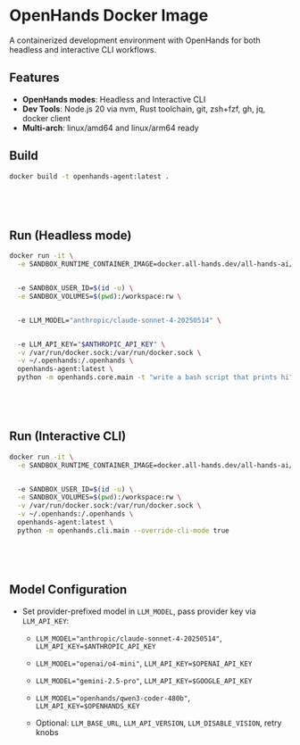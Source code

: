 # OpenHands Docker Image

A containerized development environment with OpenHands for both headless and interactive CLI workflows.



## Features

- **OpenHands modes**: Headless and Interactive CLI
- **Dev Tools**: Node.js 20 via nvm, Rust toolchain, git, zsh+fzf, gh, jq, docker client
- **Multi-arch**: linux/amd64 and linux/arm64 ready



## Build




```bash
docker build -t openhands-agent:latest .






```

## Run (Headless mode)




```bash
docker run -it \
  -e SANDBOX_RUNTIME_CONTAINER_IMAGE=docker.all-hands.dev/all-hands-ai/runtime:0.51-nikolaik \


  -e SANDBOX_USER_ID=$(id -u) \
  -e SANDBOX_VOLUMES=$(pwd):/workspace:rw \


  -e LLM_MODEL="anthropic/claude-sonnet-4-20250514" \


  -e LLM_API_KEY="$ANTHROPIC_API_KEY" \
  -v /var/run/docker.sock:/var/run/docker.sock \
  -v ~/.openhands:/.openhands \
  openhands-agent:latest \
  python -m openhands.core.main -t "write a bash script that prints hi"






```

## Run (Interactive CLI)




```bash
docker run -it \
  -e SANDBOX_RUNTIME_CONTAINER_IMAGE=docker.all-hands.dev/all-hands-ai/runtime:0.51-nikolaik \


  -e SANDBOX_USER_ID=$(id -u) \
  -e SANDBOX_VOLUMES=$(pwd):/workspace:rw \
  -v /var/run/docker.sock:/var/run/docker.sock \
  -v ~/.openhands:/.openhands \
  openhands-agent:latest \
  python -m openhands.cli.main --override-cli-mode true






```

## Model Configuration

- Set provider-prefixed model in `LLM_MODEL`, pass provider key via `LLM_API_KEY`:


  - `LLM_MODEL="anthropic/claude-sonnet-4-20250514"`, `LLM_API_KEY=$ANTHROPIC_API_KEY`


  - `LLM_MODEL="openai/o4-mini"`, `LLM_API_KEY=$OPENAI_API_KEY`


  - `LLM_MODEL="gemini-2.5-pro"`, `LLM_API_KEY=$GOOGLE_API_KEY`


  - `LLM_MODEL="openhands/qwen3-coder-480b"`, `LLM_API_KEY=$OPENHANDS_KEY`
  - Optional: `LLM_BASE_URL`, `LLM_API_VERSION`, `LLM_DISABLE_VISION`, retry knobs


